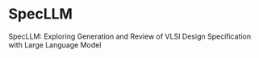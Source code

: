 # SpecLLM
SpecLLM: Exploring Generation and Review of VLSI Design Specification with Large Language Model
